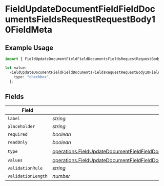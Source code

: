 # FieldUpdateDocumentFieldFieldDocumentsFieldsRequestRequestBody10FieldMeta

## Example Usage

```typescript
import { FieldUpdateDocumentFieldFieldDocumentsFieldsRequestRequestBody10FieldMeta } from "@documenso/sdk-typescript/models/operations";

let value:
  FieldUpdateDocumentFieldFieldDocumentsFieldsRequestRequestBody10FieldMeta = {
    type: "checkbox",
  };
```

## Fields

| Field                                                                                                                                                                                                | Type                                                                                                                                                                                                 | Required                                                                                                                                                                                             | Description                                                                                                                                                                                          |
| ---------------------------------------------------------------------------------------------------------------------------------------------------------------------------------------------------- | ---------------------------------------------------------------------------------------------------------------------------------------------------------------------------------------------------- | ---------------------------------------------------------------------------------------------------------------------------------------------------------------------------------------------------- | ---------------------------------------------------------------------------------------------------------------------------------------------------------------------------------------------------- |
| `label`                                                                                                                                                                                              | *string*                                                                                                                                                                                             | :heavy_minus_sign:                                                                                                                                                                                   | N/A                                                                                                                                                                                                  |
| `placeholder`                                                                                                                                                                                        | *string*                                                                                                                                                                                             | :heavy_minus_sign:                                                                                                                                                                                   | N/A                                                                                                                                                                                                  |
| `required`                                                                                                                                                                                           | *boolean*                                                                                                                                                                                            | :heavy_minus_sign:                                                                                                                                                                                   | N/A                                                                                                                                                                                                  |
| `readOnly`                                                                                                                                                                                           | *boolean*                                                                                                                                                                                            | :heavy_minus_sign:                                                                                                                                                                                   | N/A                                                                                                                                                                                                  |
| `type`                                                                                                                                                                                               | [operations.FieldUpdateDocumentFieldFieldDocumentsFieldsRequestRequestBody10FieldMetaType](../../models/operations/fieldupdatedocumentfieldfielddocumentsfieldsrequestrequestbody10fieldmetatype.md) | :heavy_check_mark:                                                                                                                                                                                   | N/A                                                                                                                                                                                                  |
| `values`                                                                                                                                                                                             | [operations.FieldUpdateDocumentFieldFieldDocumentsFieldsValues](../../models/operations/fieldupdatedocumentfieldfielddocumentsfieldsvalues.md)[]                                                     | :heavy_minus_sign:                                                                                                                                                                                   | N/A                                                                                                                                                                                                  |
| `validationRule`                                                                                                                                                                                     | *string*                                                                                                                                                                                             | :heavy_minus_sign:                                                                                                                                                                                   | N/A                                                                                                                                                                                                  |
| `validationLength`                                                                                                                                                                                   | *number*                                                                                                                                                                                             | :heavy_minus_sign:                                                                                                                                                                                   | N/A                                                                                                                                                                                                  |